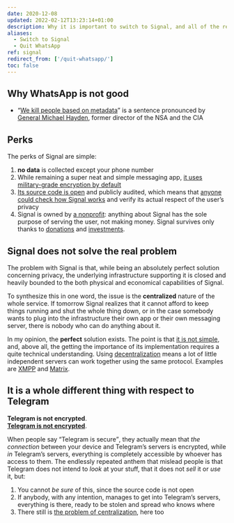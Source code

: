 ```yaml
---
date: 2020-12-08
updated: 2022-02-12T13:23:14+01:00
description: Why it is important to switch to Signal, and all of the reasons why it is an ethical choice and not a merely technical one
aliases:
  - Switch to Signal
  - Quit WhatsApp
ref: signal
redirect_from: ['/quit-whatsapp/']
toc: false
---
```

## Why WhatsApp is not good

- <q cite='https://www.justsecurity.org/10318/video-clip-director-nsa-cia-we-kill-people-based-metadata/'><a href='https://www.justsecurity.org/10318/video-clip-director-nsa-cia-we-kill-people-based-metadata' title='We kill people based on metadata'>We kill people based on metadata</a></q> is a sentence pronounced by [General Michael Hayden], former director of the NSA and the CIA

## Perks

The perks of Signal are simple:

1. **no data** is collected except your phone number
2. While remaining a super neat and simple messaging app, <u>it uses military-grade encryption by default</u>
3. [Its source code is open][GitHub] and publicly audited, which means that <u>anyone could check how Signal works</u> and verify its actual respect of the user’s privacy
4. Signal is owned by [a nonprofit](https://signalfoundation.org/ 'Signal Foundation'): anything about Signal has the sole purpose of serving the user, not making money. Signal survives only thanks to [donations] and [investments](https://www.wired.com/story/signal-foundation-whatsapp-brian-acton/ 'WhatsApp Co-Founder Puts $50M Into Signal To Supercharge Encrypted Messaging - WIRED').

## Signal does not solve the real problem

The problem with Signal is that, while being an absolutely perfect solution concerning privacy, the underlying infrastructure supporting it is closed and heavily bounded to the both physical and economical capabilities of Signal.

To synthesize this in one word, the issue is the **centralized** nature of the whole service. If tomorrow Signal realizes that it cannot afford to keep things running and shut the whole thing down, or in the case somebody wants to plug into the infrastructure their own app or their own messaging server, there is nobody who can do anything about it.

In my opinion, the **perfect** solution exists. The point is that <u>it is not simple</u>, and, above all, the getting the importance of its implementation requires a quite technical understanding. Using [decentralization](https://tommi.space/the-power-of-decentralization 'The Power of Decentralization - tommi.space') means a lot of little independent servers can work together using the same protocol. Examples are [XMPP] and [Matrix].

## It is a whole different thing with respect to Telegram

**Telegram is not encrypted**.  
**<u>Telegram is not encrypted</u>**.

When people say <q>Telegram is secure</q>, they actually mean that *the connection* between your device and Telegram’s servers is encrypted, while *in* Telegram’s servers, everything is completely accessible by whoever has access to them. The endlessly repeated anthem that mislead people is that Telegram does not intend to *look* at your stuff, that it does not *sell* it or *use* it, but:
1. You cannot *be sure* of this, since the source code is not open
2. If anybody, with any intention, manages to get into Telegram’s servers, everything is there, ready to be stolen and spread who knows where
3. There still is [the problem of centralization](#signal-does-not-solve-the-real-problem), here too

[General Michael Hayden]: https://en.wikipedia.org/wiki/Michael_Hayden_(general) 'Michael Hayden (general) on Wikipedia'
[GitHub]: https://github.com/signalapp 'Signal apps and back-end source code on GitHub'
[donations]: https://signal.org/donate 'Donate to Signal'
[Matrix]: https://matrix.org 'The Matrix Protocol'
[XMPP]: https://xmpp.org 'XMPP - The universal messaging standard'
